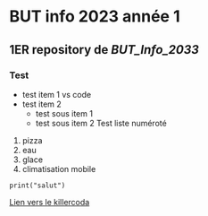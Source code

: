 # BUT info 2023 année 1

## 1ER **repository** de *BUT_Info_2033*

### Test
- test item 1 vs code
- test item 2
    - test sous item 1
    - test sous item 2
Test liste numéroté
1. pizza
2. eau
3. glace
4. climatisation mobile

`print("salut")`

[Lien vers le killercoda](https://killercoda.com/emelin)
